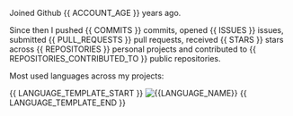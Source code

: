 Joined Github {{ ACCOUNT_AGE }} years ago.

Since then I pushed {{ COMMITS }} commits, opened {{ ISSUES }} issues, submitted {{ PULL_REQUESTS }} pull requests, received {{ STARS }} stars across {{ REPOSITORIES }} personal projects and contributed to {{ REPOSITORIES_CONTRIBUTED_TO }} public repositories.

Most used languages across my projects:

{{ LANGUAGE_TEMPLATE_START }}
![{{LANGUAGE_NAME}}](https://img.shields.io/static/v1?style=flat-square&label=%E2%A0%80&color=555&labelColor={{LANGUAGE_COLOR:uri}}&message={{LANGUAGE_NAME:uri}}%EF%B8%B1{{LANGUAGE_PERCENT:uri}}%25)
{{ LANGUAGE_TEMPLATE_END }}
